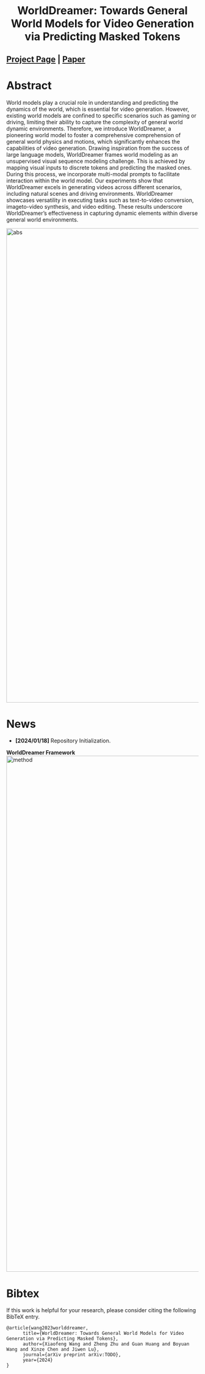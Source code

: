 
<div align="center">   
  
# WorldDreamer: Towards General World Models for Video Generation via Predicting Masked Tokens
</div>

 
## [Project Page](https://world-dreamer.github.io) | [Paper](https://arxiv.org/pdf/TODO.pdf)

# Abstract 

World models play a crucial role in understanding and predicting the dynamics of the world, which is essential for video generation.
However, existing world models are confined to specific scenarios such as gaming or driving, limiting their ability to capture the complexity
of general world dynamic environments. Therefore, we introduce WorldDreamer, a pioneering world model to foster a comprehensive comprehension 
of general world physics and motions, which significantly enhances the capabilities of video generation. Drawing inspiration from the success 
of large language models, WorldDreamer frames world modeling as an unsupervised visual sequence modeling challenge. This is achieved by mapping 
visual inputs to discrete tokens and predicting the masked ones. During this process, we incorporate multi-modal prompts to facilitate
interaction within the world model. Our experiments show that WorldDreamer excels in generating videos across different scenarios, including 
natural scenes and driving environments. WorldDreamer showcases versatility in executing tasks such as text-to-video conversion, imageto-video 
synthesis, and video editing. These results underscore WorldDreamer’s effectiveness in capturing dynamic elements within diverse general world environments.

<img width="1240" alt="abs" src="https://github.com/JeffWang987/WorldDreamer/assets/49095445/c8572fda-c2e2-450f-a6b1-a6d7ea3a64f4">



# News
- **[2024/01/18]** Repository Initialization.




**WorldDreamer Framework**
<img width="1349" alt="method" src="https://github.com/JeffWang987/WorldDreamer/assets/49095445/0f95bde3-e19a-4b79-9bad-ee22e2cddeb1">



# Bibtex
If this work is helpful for your research, please consider citing the following BibTeX entry.

```
@article{wang2023worlddreamer,
      title={WorldDreamer: Towards General World Models for Video Generation via Predicting Masked Tokens}, 
      author={Xiaofeng Wang and Zheng Zhu and Guan Huang and Boyuan Wang and Xinze Chen and Jiwen Lu},
      journal={arXiv preprint arXiv:TODO},
      year={2024}
}
```

